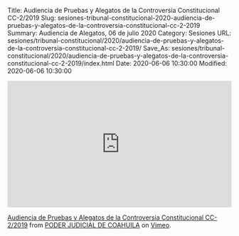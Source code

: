 Title: Audiencia de Pruebas y Alegatos de la Controversia Constitucional CC-2/2019
Slug: sesiones-tribunal-constitucional-2020-audiencia-de-pruebas-y-alegatos-de-la-controversia-constitucional-cc-2-2019
Summary: Audiencia de Alegatos, 06 de julio 2020
Category: Sesiones
URL: sesiones/tribunal-constitucional/2020/audiencia-de-pruebas-y-alegatos-de-la-controversia-constitucional-cc-2-2019/
Save_As: sesiones/tribunal-constitucional/2020/audiencia-de-pruebas-y-alegatos-de-la-controversia-constitucional-cc-2-2019/index.html
Date: 2020-06-06 10:30:00
Modified: 2020-06-06 10:30:00


<div style="padding:56.25% 0 0 0;position:relative;"><iframe src="https://player.vimeo.com/video/435736695" style="position:absolute;top:0;left:0;width:100%;height:100%;" frameborder="0" allow="autoplay; fullscreen" allowfullscreen></iframe></div><script src="https://player.vimeo.com/api/player.js"></script> <p><a href="https://vimeo.com/435736695">Audiencia de Pruebas y Alegatos de la Controversia Constitucional CC-2/2019</a> from <a href="https://vimeo.com/user103229504">PODER JUDICIAL DE COAHUILA</a> on <a href="https://vimeo.com">Vimeo</a>.</p>



